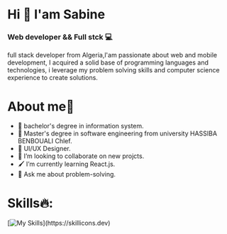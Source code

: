 # Hi 👋 I'am Sabine

### Web developer && Full stck 💻
full stack developer from Algeria,l'am passionate about web and mobile development, I acquired a solid base of programming languages and technologies, i leverage my problem solving skills and computer science experience to create solutions.

# About me👩
- 🔭 bachelor's degree in information system.
- 🔭 Master's degree in software engineering from university HASSIBA BENBOUALI Chlef.
- 🌱 UI/UX Designer.
- 👯 I’m looking to collaborate on new projcts.
- 🖌 I’m currently learning React.js.
- 💬 Ask me about problem-solving.

# Skills🔥:
[![My Skills](https://skillicons.dev/icons?i=js,html,css,java,c,nodejs,expressjs,reactjs,mysql,heroku,)](https://skillicons.dev) 

